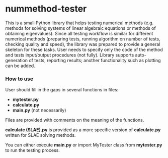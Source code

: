 # nummethod-tester

This is a small Python library that helps testing numerical methods (e.g. methods for solving systems of linear algebraic equations or methods of obtaining eigenvalues). Since all testing workflow is similar for different numerical methods (preparing tests, running algorithm on number of tests, checking quality and speed), the library was prepared to provide a general skeleton for these tasks. User needs to specify only the code of the method and tests input/output procedures (not fully).
Library supports auto-generation of tests, reporting results; another functionality such as plotting can be added.

### How to use

User should fill in the gaps in several functions in files:
* **mytester.py**
* **calculate.py**
* **main.py** (not necessarily)

Files are provided with comments on the meaning of the functions.

**calculate (SLAE).py** is provided as a more specific version of **calculate.py** written for SLAE solving methods.

You can either execute **main.py** or import MyTester class from **mytester.py** to run the testing process.
